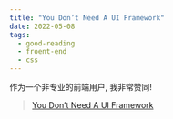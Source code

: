 ```yaml
---
title: "You Don’t Need A UI Framework"
date: 2022-05-08
tags:
  - good-reading
  - froent-end
  - css
---
```


作为一个非专业的前端用户, 我非常赞同!

> [You Don’t Need A UI Framework](https://www.smashingmagazine.com/2022/05/you-dont-need-ui-framework)
